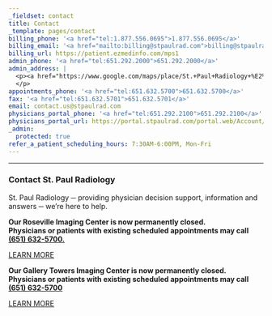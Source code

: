 ```yaml
---
_fieldset: contact
title: Contact
_template: pages/contact
billing_phone: '<a href="tel:1.877.556.0695">1.877.556.0695</a>'
billing_email: '<a href="mailto:billing@stpaulrad.com">billing@stpaulrad.com</a>'
billing_url: https://patient.ezmedinfo.com/mps1
admin_phone: '<a href="tel:651.292.2000">651.292.2000</a>'
admin_address: |
  <p><a href="https://www.google.com/maps/place/St.+Paul+Radiology+%E2%80%93+Administration/@44.9474726,-93.0901909,17z/data=!3m1!4b1!4m2!3m1!1s0x87f7d54f8f7fb8cb:0x5d119c3c8a08d49e">166 4th Street East<br>St. Paul, MN 55101</a>
  </p>
appointments_phone: '<a href="tel:651.632.5700">651.632.5700</a>'
fax: '<a href="tel:651.632.5701">651.632.5701</a>'
email: contact.us@stpaulrad.com
physicians_portal_phone: '<a href="tel:651.292.2100">651.292.2100</a>'
physicians_portal_url: https://portal.stpaulrad.com/portal.web/Account/LogOn
_admin:
  protected: true
refer_a_patient_scheduling_hours: 7:30AM-6:00PM, Mon-Fri
---
```

<hr>
<h3>Contact St. Paul Radiology</h3>
<p>St. Paul Radiology ─ providing physician decision support, information and answers ─ we’re here to help.
</p>
<p><strong>Our Roseville Imaging Center is now permanently closed.<br>
	Physicians or patients with existing scheduled appointments may call <a href="tel:651-632-5700">(651) 632-5700.</a></strong>
</p>
<p><a href="http://www.stpaulradiology.com/news-and-events/an-open-and-shut-case-for-efficiency">LEARN MORE</a>
</p>
<p><strong>Our Gallery Towers Imaging Center is now permanently closed.<br>
	Physicians or patients with existing scheduled appointments may call <a href="tel:651-632-5700">(651) 632-5700</a></strong>
</p>
<p><a href="http://www.stpaulradiology.com/news-and-events/two-trusted-names-one-great-healthcare-experience">LEARN MORE</a>
</p>